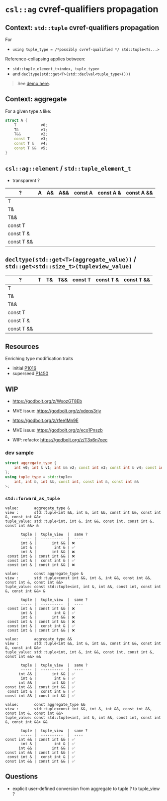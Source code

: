 # `csl::ag` cvref-qualifiers propagation

## Context: `std::tuple` cvref-qualifiers propagation

For

- `using tuple_type = /*possibly cvref-qualified */ std::tuple<Ts...>`

Reference-collapsing applies between:

- `std::tuple_element_t<index, tuple_type>`
- and `decltype(std::get<T>(std::declval<tuple_type>()))`

> See [demo here](https://godbolt.org/z/ahaWc1jT8).

## Context: aggregate

For a given type `A` like:

```cpp
struct A {
    T           v0;
    T&          v1;
    T&&         v2;
    const T     v3;
    const T &   v4;
    const T &&  v5;
}
```

## `csl::ag::element` / `std::tuple_element_t`

- transparent ?

|     ?      |  A  | A&  | A&& | const A | const A & | const A && |
| ---------- | --- | --- | --- | ------- | --------- | ---------- |
| T          |     |     |     |         |           |            |
| T&         |     |     |     |         |           |            |
| T&&        |     |     |     |         |           |            |
| const T    |     |     |     |         |           |            |
| const T &  |     |     |     |         |           |            |
| const T && |     |     |     |         |           |            |

## `decltype(std::get<T>(aggregate_value))` / `std::get<std::size_t>(tupleview_value)`

|     ?      |  T  | T&  | T&& | const T | const T & | const T && |
| ---------- | --- | --- | --- | ------- | --------- | ---------- |
| T          |     |     |     |         |           |            |
| T&         |     |     |     |         |           |            |
| T&&        |     |     |     |         |           |            |
| const T    |     |     |     |         |           |            |
| const T &  |     |     |     |         |           |            |
| const T && |     |     |     |         |           |            |

## Resources

Enriching type modification traits

- initial [P1016](https://www.open-std.org/jtc1/sc22/wg21/docs/papers/2018/p1016r0.pdf)
- superseed [P1450](https://www.open-std.org/jtc1/sc22/wg21/docs/papers/2020/p1450r3.pdf)

## WIP

- https://godbolt.org/z/WsozGT8Eb
- MVE issue: https://godbolt.org/z/xdeqs3rjv
- https://godbolt.org/z/rfee1Mn9E

- MVE issue: https://godbolt.org/z/eco1Pnszb

- WIP: refacto: https://godbolt.org/z/T3x6n7oec

### dev sample

```cpp
struct aggregate_type {
    int v0; int & v1; int && v2; const int v3; const int & v4; const int && v5;
};
using tuple_type = std::tuple<
    int, int &, int &&, const int, const int &, const int &&
>;
```

### `std::forward_as_tuple`

```console
value:       aggregate_type &
view :       std::tuple<int &&, int &, int &&, const int &&, const int &, const int &&>
tuple_value: std::tuple<int, int &, int &&, const int, const int &, const int &&> &

       tuple |  tuple_view  |  same ?
       ----- |  ----------  |  ----
       int & |       int && | ❌
       int & |        int & | ✅
       int & |       int && | ❌
 const int & | const int && | ❌
 const int & |  const int & | ✅
 const int & | const int && | ❌

value:       const aggregate_type &
view :       std::tuple<const int &&, int &, int &&, const int &&, const int &, const int &&>
tuple_value: const std::tuple<int, int &, int &&, const int, const int &, const int &&> &

       tuple |  tuple_view  |  same ?
       ----- |  ----------  |  ----
 const int & | const int && | ❌
       int & |        int & | ✅
       int & |       int && | ❌
 const int & | const int && | ❌
 const int & |  const int & | ✅
 const int & | const int && | ❌

value:       aggregate_type &&
view :       std::tuple<int &&, int &, int &&, const int &&, const int &, const int &&>
tuple_value: std::tuple<int, int &, int &&, const int, const int &, const int &&> &&

       tuple |  tuple_view  |  same ?
       ----- |  ----------  |  ----
      int && |       int && | ✅
       int & |        int & | ✅
      int && |       int && | ✅
const int && | const int && | ✅
 const int & |  const int & | ✅
const int && | const int && | ✅

value:       const aggregate_type &&
view :       std::tuple<const int &&, int &, int &&, const int &&, const int &, const int &&>
tuple_value: const std::tuple<int, int &, int &&, const int, const int &, const int &&> &&

       tuple |  tuple_view  |  same ?
       ----- |  ----------  |  ----
const int && | const int && | ✅
       int & |        int & | ✅
      int && |       int && | ✅
const int && | const int && | ✅
 const int & |  const int & | ✅
const int && | const int && | ✅
```

## Questions

- explicit user-defined conversion from aggregate to tuple ? to tuple_view ?
